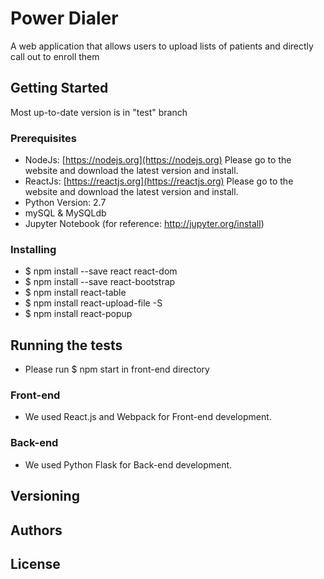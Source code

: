 # Power Dialer
A web application that allows users to upload lists of patients and directly call out to enroll them

## Getting Started
Most up-to-date version is in "test" branch

### Prerequisites

- NodeJs: [https://nodejs.org](https://nodejs.org) Please go to the website and download the latest version and install.
- ReactJs: [https://reactjs.org](https://reactjs.org) Please go to the website and download the latest version and install.
- Python Version: 2.7
- mySQL & MySQLdb
- Jupyter Notebook (for reference: http://jupyter.org/install)

### Installing
- $ npm install --save react react-dom 
- $ npm install --save react-bootstrap
- $ npm install react-table
- $ npm install react-upload-file -S
- $ npm install react-popup

## Running the tests

- Please run $ npm start in front-end directory

### Front-end

- We used React.js and Webpack for Front-end development.

### Back-end

- We used Python Flask for Back-end development.

## Versioning


## Authors


## License


